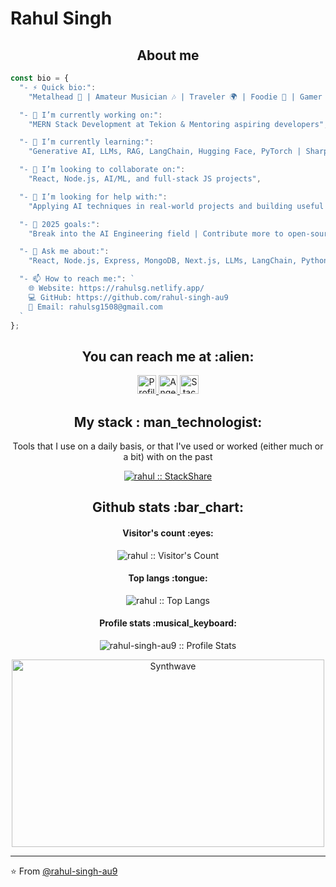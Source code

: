 # Rahul Singh

<h2 align="center">About me</h2>

```Javascript
const bio = {
  "- ⚡ Quick bio:": 
    "Metalhead 🎸 | Amateur Musician 🎶 | Traveler 🌍 | Foodie 🍜 | Gamer 🎮 | Coder 💻 | Dog Lover 🐱 | Sports Fan 🏏",

  "- 🔭 I’m currently working on:": 
    "MERN Stack Development at Tekion & Mentoring aspiring developers",

  "- 🌱 I’m currently learning:": 
    "Generative AI, LLMs, RAG, LangChain, Hugging Face, PyTorch | Sharpening frontend skills (Next.js, Gatsby, Deno)",

  "- 👯 I’m looking to collaborate on:": 
    "React, Node.js, AI/ML, and full-stack JS projects",

  "- 🤔 I’m looking for help with:": 
    "Applying AI techniques in real-world projects and building useful AI tools",

  "- 🎯 2025 goals:": 
    "Break into the AI Engineering field | Contribute more to open-source AI projects",

  "- 💬 Ask me about:": 
    "React, Node.js, Express, MongoDB, Next.js, LLMs, LangChain, Python, PyTorch, Git, VSCode, REST APIs",

  "- 📫 How to reach me:": `
    🌐 Website: https://rahulsg.netlify.app/
    💻 GitHub: https://github.com/rahul-singh-au9
    📧 Email: rahulsg1508@gmail.com
  `
};
```

<h2 align="center">You can reach me at :alien:</h2>

<p align="center">
  <a href="https://rahulsg.netlify.app/">
    <img src="https://i.ibb.co/mR1TTRj/favicon-32x32.png" alt="Profile" height="30" width="30">
  </a>

  <a href="https://stackoverflow.com/users/story/10734716">
    <img src="https://www.vectorlogo.zone/logos/stackoverflow/stackoverflow-icon.svg" alt="Angel Santiago Jaime Zavala's Stack Overflow Profile" height="30" width="30">
  </a>
  
  <a href="https://stackshare.io/rahulsg1508">
    <img src="https://cdn.worldvectorlogo.com/logos/stackshare.svg" alt="StackShare Profile" height="30" width="30">
  </a>

</p>

<h2 align="center">My stack : man_technologist: </h2>

<p align="center"> Tools that I use on a daily basis, or that I've used or worked (either much or a bit) with on the past </p>
<p align="center">
  <a href="https://stackshare.io/rahulsg1508">
    <img src="http://img.shields.io/badge/tech-stack-0690fa.svg?style=flat" alt="rahul :: StackShare" />
  </a>
</p>

<h2 align="center">Github stats :bar_chart:</h2>

<h4 align="center">Visitor's count :eyes:</h4>

<p align="center"><img src="https://profile-counter.glitch.me/{rahul-singh-au9}/count.svg" alt="rahul :: Visitor's Count" /></p>

<h4 align="center">Top langs :tongue:</h4>

<p align="center"><img src="https://github-readme-stats.vercel.app/api/top-langs/?username=rahul-singh-au9&langs_count=10&theme=tokyonight&layout=compact" alt="rahul :: Top Langs" /></p>

<h4 align="center">Profile stats :musical_keyboard:</h4>

<p align="center"><img src="https://github-readme-stats.vercel.app/api?username=rahul-singh-au9&show_icons=true&theme=synthwave" alt="rahul-singh-au9 :: Profile Stats" /></p>

<p align="center"><img src="https://thumbs.gfycat.com/GoodnaturedFondGaur-size_restricted.gif" alt="Synthwave" height="300" width="500"></p>


---

⭐️ From [@rahul-singh-au9](https://github.com/rahul-singh-au9)
